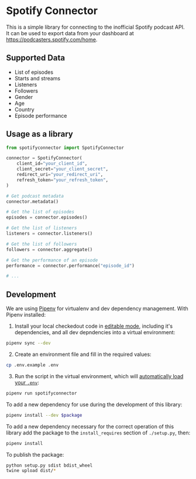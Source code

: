 # Spotify Connector

This is a simple library for connecting to the inofficial Spotify podcast API.  
It can be used to export data from your dashboard at https://podcasters.spotify.com/home.

## Supported Data

- List of episodes
- Starts and streams
- Listeners
- Followers
- Gender
- Age
- Country
- Episode performance

## Usage as a library

```python
from spotifyconnector import SpotifyConnector

connector = SpotifyConnector(
    client_id="your_client_id",
    client_secret="your_client_secret",
    redirect_uri="your_redirect_uri",
    refresh_token="your_refresh_token",
)

# Get podcast metadata
connector.metadata()

# Get the list of episodes
episodes = connector.episodes()

# Get the list of listeners
listeners = connector.listeners()

# Get the list of followers
followers = connector.aggregate()

# Get the performance of an episode
performance = connector.performance("episode_id")

# ...
```

## Development

We are using [Pipenv](https://pipenv.pypa.io/en/latest/index.html#install-pipenv-today) for virtualenv and dev dependency management. With Pipenv installed:

1. Install your local checkedout code in [editable mode](https://setuptools.pypa.io/en/latest/userguide/development_mode.html), including it's dependencies, and all dev depndencies into a virtual environment:

```sh
pipenv sync --dev
```

2. Create an environment file and fill in the required values:

```sh
cp .env.example .env
```

3. Run the script in the virtual environment, which will [automatically load your `.env`](https://pipenv.pypa.io/en/latest/advanced/#automatic-loading-of-env):

```sh
pipenv run spotifyconnector
```

To add a new dependency for use during the development of this library:

```sh
pipenv install --dev $package
```

To add a new dependency necessary for the correct operation of this library add the package to the `install_requires` section of `./setup.py`, then:

```sh
pipenv install
```

To publish the package:

```sh
python setup.py sdist bdist_wheel
twine upload dist/*
```
